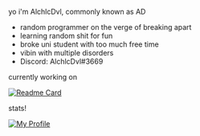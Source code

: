 yo i'm AlchlcDvl, commonly known as AD
- random programmer on the verge of breaking apart
- learning random shit for fun
- broke uni student with too much free time
- vibin with multiple disorders
- Discord: AlchlcDvl#3669

currently working on

[![Readme Card](https://a-server-for-my-stats.vercel.app/api/pin/?username=alchlcdvl&repo=townofusreworked&theme=midnight-purple)](https://github.com/AlchlcDvl/TownOfUsReworked)

stats!

[![My Profile](https://a-server-for-my-stats.vercel.app/api?username=alchlcdvl&theme=midnight-purple&count_private=true&show_icons=true)](#)
